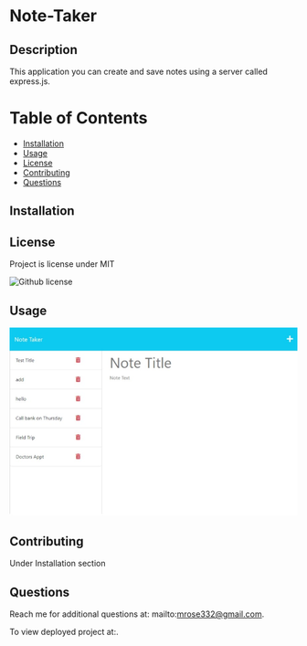 # Note-Taker

## Description
This application you can create and save notes using a server called express.js.

# Table of Contents

 * [Installation](#installation)
 * [Usage](#usage)
 * [License](#license)
 * [Contributing](#contributing)
 * [Questions](#questions)
    

## Installation


## License
Project is license under MIT

![Github license](http://img.shields.io/badge/license-MIT-blue.svg)

## Usage 

<img src="develop/public/assets/images/note-image.jpeg">

## Contributing 

Under Installation section


## Questions

Reach me for additional questions at: mailto:mrose332@gmail.com.


To view deployed project at:.
